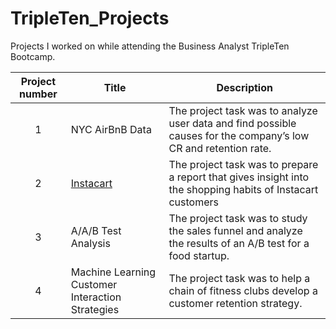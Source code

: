 # TripleTen_Projects

Projects I worked on while attending the Business Analyst TripleTen Bootcamp.


| Project number | Title | Description |
| :-----------: | ----------- |----------- |
| 1 | NYC AirBnB Data| The project task was to analyze user data and find possible causes for the company’s low CR and retention rate. |[Project Link] (https://docs.google.com/spreadsheets/d/1luenYg2h4m05zNPy61RsbNL3iugLl-e8KebHDiTamrU/edit#gid=488771589) |
| 2 | [Instacart](https://github.com/zarina-perez/TripleTen_projects/tree/main/02-EDA_project) | The project task was to prepare a report that gives insight into the shopping habits of Instacart customers |
| 3 | A/A/B Test Analysis | The project task was to study the sales funnel and analyze the results of an A/B test for a food startup. |
| 4 | Machine Learning Customer Interaction Strategies | The project task was to help a chain of fitness clubs develop a customer retention strategy. |

